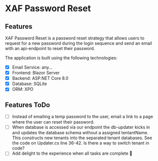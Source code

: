 # XAF Password Reset

## Features

XAF Password Reset is a password reset strategy that allows users to request for a new password during 
the login sequence and send an email with an api-endpoint to reset their password.

The application is built using the following technologies:

- [x] Email Service: any...
- [x] Frontend: Blazor Server
- [x] Backend: ASP.NET Core 8.0
- [x] Database: SQLite
- [x] ORM: XPO

## Features ToDo

- [ ] Instead of emailing a temp password to the user, email a link to a page where the user can reset their password.
- [ ] When database is accessed via our endpoint the db-updater kicks in and updates the database schema without a assigned tentantName. This constructs new tenants into the separated tenant databases. See the code on Updater.cs line 36-42. Is there a way to switch tenant in code?  
- [ ] Add delight to the experience when all tasks are complete :tada:
